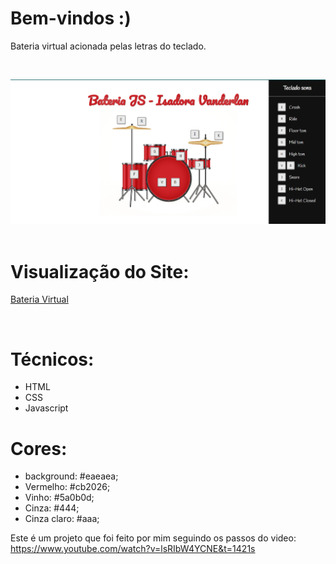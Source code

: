 # Bem-vindos :)

Bateria virtual acionada pelas letras do teclado.

<br/>

![Presentation](https://github.com/IsadoraVanderlan/bateria-digital-js/blob/main/img/apresenta%C3%A7%C3%A3o.png)
<br/><br/>

# Visualização do Site:
<a href="https://isadoravanderlan.github.io/bateria-digital-js/">Bateria Virtual
</a>

<br/>

# Técnicos:
- HTML
- CSS
- Javascript

# Cores:
- background: #eaeaea;
- Vermelho: #cb2026;
- Vinho: #5a0b0d;
- Cinza: #444;
- Cinza claro: #aaa;

  
Este é um projeto que foi feito por mim seguindo os passos do video: 
https://www.youtube.com/watch?v=lsRIbW4YCNE&t=1421s
